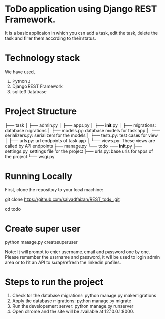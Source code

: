 # ToDo application using Django REST Framework. 
It is a basic applicaion in which you can add a task, edit the task, delete the task and filter them according to their status.

# Technology stack
We have used,

1. Python 3
2. Django REST Framework
3. sqlite3 Database

# Project Structure

├── task
│   ├── admin.py
│   ├── apps.py
│   ├── __init__.py
│   ├── migrations: database migrations
│   ├── models.py: database models for task app
│   ├── serializers.py: serializers for the models
│   ├── tests.py: test cases for view
│   ├── urls.py: url endpoints of task app
│   └── views.py: These views are called by API endpoints
├── manage.py
└── todo
    ├── __init__.py
    ├── settings.py: settings file for the project
    ├── urls.py: base urls for apps of the project
    └── wsgi.py
    
# Running Locally
First, clone the repository to your local machine:

git clone https://github.com/saiyadfaizan/REST_todo_.git

cd todo

# Create super user 
python manage.py createsuperuser 

Note: It will prompt to enter username, email and password one by one. Please remember the username and password,
it will be used to login admin area or to hit an API to scrap/refresh the linkedin profiles.

# Steps to run the project

1. Check for the database migrations: python manage.py makemigrations
2. Apply the database migrations: python manage.py migrate
3. Run the developement server: python manage.py runserver
4. Open chrome and the site will be available at 127.0.0.1:8000.
